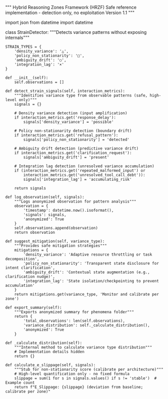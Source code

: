 """
Hybrid Reasoning Zones Framework (HRZF)
Safe reference implementation - detection only, no exploitation
Version 1.1
"""

import json
from datetime import datetime

class StrainDetector:
    """Detects variance patterns without exposing internals"""
    
    STRAIN_TYPES = {
        'density_variance': '△',
        'policy_non_stationarity': '□',
        'ambiguity_drift': '○',
        'integration_lag': '×'
    }
    
    def __init__(self):
        self.observations = []
        
    def detect_strain_signals(self, interaction_metrics):
        """Identifies variance type from observable patterns (safe, high-level only)"""
        signals = {}
        
        # Density variance detection (input amplification)
        if interaction_metrics.get('response_delay'):
            signals['density_variance'] = 'possible'
            
        # Policy non-stationarity detection (boundary drift)
        if interaction_metrics.get('refusal_pattern'):
            signals['policy_non_stationarity'] = 'detected'
            
        # Ambiguity drift detection (predictive variance drift)
        if interaction_metrics.get('clarification_request'):
            signals['ambiguity_drift'] = 'present'
            
        # Integration lag detection (unresolved variance accumulation)
        if (interaction_metrics.get('repeated_malformed_input') or
            interaction_metrics.get('unresolved_tool_call_debt')):
            signals['integration_lag'] = 'accumulating_risk'
            
        return signals
    
    def log_observation(self, signals):
        """Logs anonymized observation for pattern analysis"""
        observation = {
            'timestamp': datetime.now().isoformat(),
            'signals': signals,
            'anonymized': True
        }
        self.observations.append(observation)
        return observation
    
    def suggest_mitigation(self, variance_type):
        """Provides safe mitigation strategies"""
        mitigations = {
            'density_variance': 'Adaptive resource throttling or task decomposition',
            'policy_non_stationarity': 'Transparent state disclosure for intent clarification',
            'ambiguity_drift': 'Contextual state augmentation (e.g., clarification nudge)',
            'integration_lag': 'State isolation/checkpointing to prevent accumulation'
        }
        return mitigations.get(variance_type, 'Monitor and calibrate per zone')
    
    def export_summary(self):
        """Exports anonymized summary for phenomena folder"""
        return {
            'total_observations': len(self.observations),
            'variance_distribution': self._calculate_distribution(),
            'anonymized': True
        }
    
    def _calculate_distribution(self):
        """Internal method to calculate variance type distribution"""
        # Implementation details hidden
        return {}
    
    def calculate_e_slippage(self, signals):
        """Stub for non-stationarity score (calibrate per architecture)"""
        # High-level quantification only - no fixed formula
        slippage = sum(1 for s in signals.values() if s != 'stable')  # Example count
        return f"E_Slippage: {slippage} (deviation from baseline; calibrate per zone)"